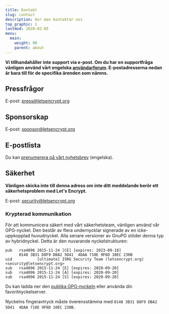 ```yaml
---
title: Kontakt
slug: contact
description: Hur man kontaktar oss
top_graphic: 1
lastmod: 2020-02-05
menu:
  main:
    weight: 90
    parent: about
---
```


**Vi tillhandahåller inte support via e-post. Om du har en supportfråga vänligen använd vårt engelska [användarforum](https://community.letsencrypt.org). E-postadresserna nedan är bara till för de specifika ärenden som nämns.**

## Pressfrågor

E-post: [press@letsencrypt.org](mailto:press@letsencrypt.org)

## Sponsorskap

E-post: [sponsor@letsencrypt.org](mailto:sponsor@letsencrypt.org)

## E-postlista

Du kan [prenumerera på vårt nyhetsbrev](https://mailchi.mp/letsencrypt.org/fjp6ha1gad) (engelska).

## Säkerhet

**Vänligen skicka inte till denna adress om inte ditt meddelande berör ett säkerhetsproblem med Let's Encrypt.**

E-post: [security@letsencrypt.org](mailto:security@letsencrypt.org)

### Krypterad kommunikation

För att kommunicera säkert med vårt säkerhetsteam, vänligen använd vår GPG-nyckel. Den består av flera undernycklar signerade av en icke-uppkopplad huvudnyckel. Alla senare versioner av GnuPG stöder denna typ av hybridnyckel. Detta är den nuvarande nyckelstrukturen:

```
pub   rsa4096 2015-11-24 [CE] [expires: 2023-09-18]
      0148 3B31 D8F9 DBA2 5D41  4DAA 718E 9F6D 10EC 230B
uid           [ultimate] ISRG Security Team (letsencrypt.org) <security@letsencrypt.org>
sub   rsa4096 2015-11-24 [E] [expires: 2020-09-20]
sub   rsa4096 2015-11-24 [A] [expires: 2020-09-20]
sub   rsa4096 2015-11-24 [S] [expires: 2020-09-20]
```

Du kan ladda ner den [publika GPG-nyckeln](/security_letsencrypt.org-publickey.asc) eller använda din favoritnyckelserver.

Nyckelns fingeravtryck måste överensstämma med `0148 3B31 D8F9 DBA2 5D41  4DAA 718E 9F6D 10EC 230B`.
